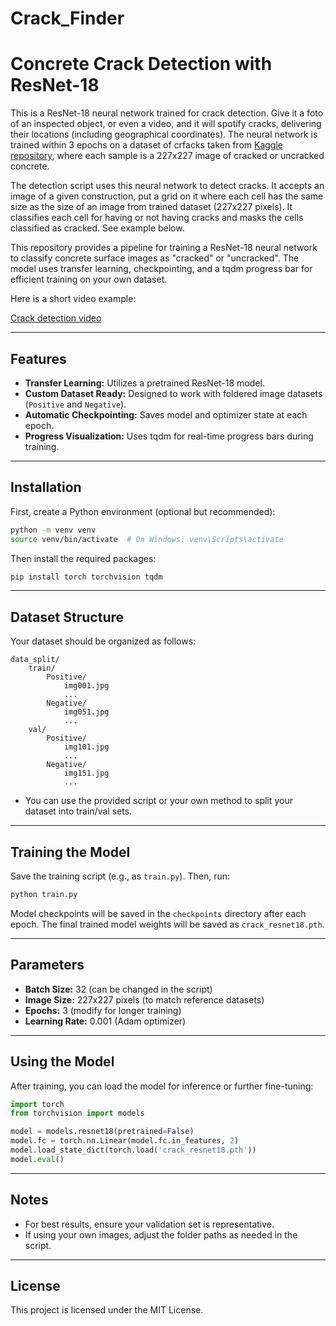 # Crack_Finder
# Concrete Crack Detection with ResNet-18

This is a ResNet-18 neural network trained for crack detection. Give it a foto of an inspected object, or even a video, and it will spotify cracks, delivering their locations (including geographical coordinates). The neural network is trained within 3 epochs on a dataset  of crfacks taken from [Kaggle repository](https://www.kaggle.com/datasets/arunrk7/surface-crack-detection), where each sample is a 227x227 image of cracked or uncracked concrete.  


The detection script uses this neural network to detect cracks. It accepts an image of a given construction, put a grid on it where each cell has the same size as the size of an image from trained dataset (227x227 pixels). It classifies each cell for having or not having cracks and masks the cells classified as cracked. See example below.


This repository provides a pipeline for training a ResNet-18 neural network to classify concrete surface images as "cracked" or "uncracked". The model uses transfer learning, checkpointing, and a tqdm progress bar for efficient training on your own dataset.




Here is a short video example: 

[Crack detection video](https://youtu.be/4QStHUmI6J4)


---

## Features

- **Transfer Learning:** Utilizes a pretrained ResNet-18 model.
- **Custom Dataset Ready:** Designed to work with foldered image datasets (`Positive` and `Negative`).
- **Automatic Checkpointing:** Saves model and optimizer state at each epoch.
- **Progress Visualization:** Uses tqdm for real-time progress bars during training.

---

## Installation

First, create a Python environment (optional but recommended):

```bash
python -m venv venv
source venv/bin/activate  # On Windows: venv\Scripts\activate
```

Then install the required packages:

```bash
pip install torch torchvision tqdm
```

---

## Dataset Structure

Your dataset should be organized as follows:

```
data_split/
    train/
        Positive/
            img001.jpg
            ...
        Negative/
            img051.jpg
            ...
    val/
        Positive/
            img101.jpg
            ...
        Negative/
            img151.jpg
            ...
```

- You can use the provided script or your own method to split your dataset into train/val sets.

---

## Training the Model

Save the training script (e.g., as `train.py`). Then, run:

```bash
python train.py
```

Model checkpoints will be saved in the `checkpoints` directory after each epoch. The final trained model weights will be saved as `crack_resnet18.pth`.

---

## Parameters

- **Batch Size:** 32 (can be changed in the script)
- **Image Size:** 227x227 pixels (to match reference datasets)
- **Epochs:** 3 (modify for longer training)
- **Learning Rate:** 0.001 (Adam optimizer)

---

## Using the Model

After training, you can load the model for inference or further fine-tuning:

```python
import torch
from torchvision import models

model = models.resnet18(pretrained=False)
model.fc = torch.nn.Linear(model.fc.in_features, 2)
model.load_state_dict(torch.load('crack_resnet18.pth'))
model.eval()
```

---

## Notes

- For best results, ensure your validation set is representative.
- If using your own images, adjust the folder paths as needed in the script.

---

## License

This project is licensed under the MIT License.
